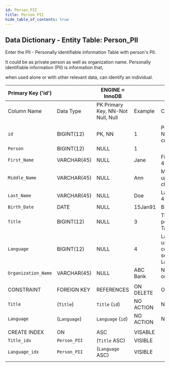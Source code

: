 ```yaml
---
id: Person_PII
title: Person PII
hide_table_of_contents: true
---
```


## Data Dictionary - Entity Table: Person_PII

Enter the PII - Personally identifiable information
Table with person's PII. 

It could be as private person as well as organization name. Personally identifiable information (PII) is information that,

when used alone or with other relevant data, can identify an individual. 


| Primary Key ('id')||ENGINE = InnoDB|||
|---|---|---|---|---|
|Column Name|Data Type|PK Primary Key, NN-Not Null, Null|Example|Comments|
||
|`id`|BIGINT(12)|PK, NN|1|PrimaryKey-ID, Not Null (auto creates)|
|`Person`|BIGINT(12)|NULL|1||
|`First_Name`|VARCHAR(45)|NULL|Jane|First Name upto 45 characters|
|`Middle_Name`|VARCHAR(45)|NULL|Ann|Middle Name upto 45 characters|
|`Last_Name`|VARCHAR(45)|NULL|Doe|Last Name upto 45 characters|
|`Birth_Date`|DATE|NULL|15Jan91|Birthdate|
|`Title`|BIGINT(12)|NULL|3|Title id of person see Table-Title|
|`Language`|BIGINT(12)|NULL|4|Language id used for communication. see Table-Language|
|`Organization_Name`|VARCHAR(45)|NULL|ABC Bank|Name of the organization|
||
|CONSTRAINT|FOREIGN KEY|REFERENCES|ON DELETE|ON UPDATE|
|`Title`|(`Title`)|`Title` (`id`)| NO ACTION|NO ACTION|
|`Language`|(`Language`)|`Language` (`id`)| NO ACTION|NO ACTION|
||
|CREATE INDEX|ON|ASC|VISABLE||
|`Title_idx`|`Person_PII`|(`Title` ASC) | VISIBLE||
|`Language_idx`|`Person_PII`|(`Language` ASC) | VISIBLE||
||  
 
